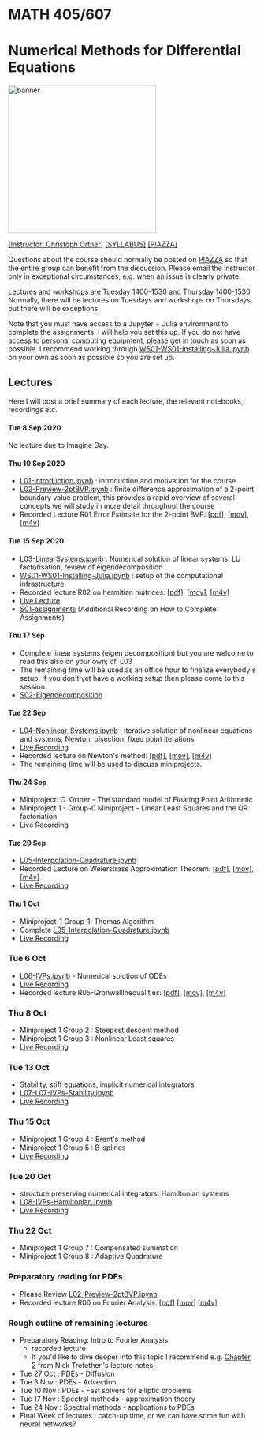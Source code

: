 
# MATH 405/607

# Numerical Methods for Differential Equations

<img src="scratch/Lshape.png" alt="banner" width="300"/>

[[Instructor: Christoph Ortner]](http://www.math.ubc.ca/~ortner/)   [[SYLLABUS]](syllabus/syllabus-M405.pdf) [[PIAZZA]](https://canvas.ubc.ca/courses/55324/external_tools/201?display=borderless)

Questions about the course should normally be posted on [PIAZZA](https://canvas.ubc.ca/courses/55324/external_tools/201?display=borderless) so that the entire group can benefit from the discussion. Please email the instructor only in exceptional circumstances, e.g. when an issue is clearly private.

Lectures and workshops are Tuesday 1400-1530 and Thursday 1400-1530. Normally, there will be lectures on Tuesdays and workshops on Thursdays, but there will be exceptions.

Note that you must have access to a Jupyter + Julia environment to complete the assignments. I will help you set this up. If you do not have access to personal computing equipment, please get in touch as soon as possible. I recommend working through  [WS01-WS01-Installing-Julia.ipynb](notes/WS01-Installing-Julia.ipynb) on your own as soon as possible so you are set up.


## Lectures

Here I will post a brief summary of each lecture, the relevant notebooks, recordings etc.


#### Tue 8 Sep 2020

No lecture due to Imagine Day.

#### Thu 10 Sep 2020

- [L01-Introduction.ipynb](notes/L01-Introduction.ipynb) : introduction and motivation for the course
- [L02-Preview-2ptBVP.ipynb](notes/L02-Preview-2ptBVP.ipynb) : finite difference approximation of a 2-point boundary value problem, this provides a rapid overview of several concepts we will study in more detail throughout the course
- Recorded Lecture R01 Error Estimate for the 2-point BVP: [[pdf]](https://www.dropbox.com/s/r3ggku6pei6jyv6/R01-ErrorAnalysis-2ptbvp.pdf?dl=0), [[mov]](https://www.dropbox.com/s/siu1avr9373zkmc/R01-ErrorAnalysis2ptbvp.mov?dl=0), [[m4v]](https://www.dropbox.com/s/wysjmuavxr5tsjx/R01-ErrorAnalysis2ptbvp.m4v?dl=0)



#### Tue 15 Sep 2020

 - [L03-LinearSystems.ipynb](notes/L03-LinearSystems.ipynb) : Numerical solution of linear systems, LU factorisation, review of eigendecomposition
 - [WS01-WS01-Installing-Julia.ipynb](notes/WS01-Installing-Julia.ipynb) : setup of the computational infrastructure
 - Recorded lecture R02 on hermitian matrices: [[pdf]](https://www.dropbox.com/s/vw8gl5ylh7cjlji/R02-HermitianMatrices.pdf?dl=0), [[mov]](https://www.dropbox.com/s/ejuw0uteq8g1oik/R02-HermitianMatrices.mov?dl=0), [[m4v]](https://www.dropbox.com/s/fo1tijjubetp8xb/R02-HermitianMatrices.m4v?dl=0)
 - [Live Lecture](https://www.dropbox.com/s/udkht0ad8hpikm3/LL-15Sep.mp4?dl=0) 
 - [S01-assignments](https://www.dropbox.com/s/7l0kabfmry4b3m4/S01-assignments.mp4?dl=0) (Additional Recording on How to Complete Assignments)

#### Thu 17 Sep
 - Complete linear systems (eigen decomposition) but you are welcome to read this also on your own; cf. L03
 - The remaining time will be used as an office hour to finalize everybody's setup. If you don't yet have a working setup then please come to this session.
 - [S02-Eigendecomposition](https://www.dropbox.com/s/n2k6vssyn8j0ht2/S02-Eigendecomposition.mp4?dl=0)

#### Tue 22 Sep
 - [L04-Nonlinear-Systems.ipynb](notes/L04-Nonlinear-Systems.ipynb) : Iterative solution of nonlinear equations and systems, Newton, bisection, fixed point iterations.
 - [Live Recording](https://www.dropbox.com/s/qjz0kl3r5pd5v2b/LL-22Sep.mp4?dl=0)
 - Recorded lecture on Newton's method: [[pdf]](https://www.dropbox.com/s/rprve1vekl3jnz0/R03-NewtonMethod.pdf?dl=0), [[mov]](https://www.dropbox.com/s/4ewsg8bemfa2kcp/R03-NewtonMethod.mov?dl=0), [[m4v]](https://www.dropbox.com/s/i8ss4onb06zhbn4/R03-NewtonMethod.m4v?dl=0)
 - The remaining time will be used to discuss miniprojects.

#### Thu 24 Sep
 - Miniproject: C. Ortner - The standard model of Floating Point Arithmetic
 - Miniproject 1 - Group-0 Miniproject - Linear Least Squares and the QR factoriation
 - [Live Recording](https://www.dropbox.com/s/hbcluky2im2np2g/LL-24Sep.mp4?dl=0)

#### Tue 29 Sep 
 - [L05-Interpolation-Quadrature.ipynb](notes/L05-Interpolation-Quadrature.ipynb)
 - Recorded Lecture on Weierstrass Approximation Theorem: [[pdf]](https://www.dropbox.com/s/7da4fxrywh2st6r/R04-WeierstrassApxThm.pdf?dl=0), [[mov]](https://www.dropbox.com/s/3q3g1tu6vxgsolu/R04-WeierstrassApxThm.mov?dl=0), [[m4v]](https://www.dropbox.com/s/oq3pohooiz8ko8c/R04-WeierstrassApxThm.m4v?dl=0)
 - [Live Recording](https://www.dropbox.com/s/j3ybkoqb4lx3pvk/LL-29Sep.mp4?dl=0)

#### Thu 1 Oct 
 - Miniproject-1 Group-1: Thomas Algorithm
 - Complete [L05-Interpolation-Quadrature.ipynb](notes/L05-Interpolation-Quadrature.ipynb)
 - [Live Recording](https://www.dropbox.com/s/gysgg2gjcokyfbd/LL-01Oct.mp4?dl=0)

### Tue 6 Oct 
 - [L06-IVPs.ipynb](notes/L06-IVPs.ipynb) - Numerical solution of ODEs 
 - [Live Recording](https://www.dropbox.com/s/l1bls0vf3u2hrxx/LL-06Oct.mp4?dl=0)
 - Recorded lecture R05-GronwallInequalities: [[pdf]](https://www.dropbox.com/s/bz4qria0ip7r4aw/R05-GronwallInequalities.pdf?dl=0), [[mov]](https://www.dropbox.com/s/hneh3ukds4y3sj2/R05-GronwallInequalities.mov?dl=0), [[m4v]](https://www.dropbox.com/s/totdq2rpikhco36/R05-GronwallInequalities.m4v?dl=0)

### Thu 8 Oct
 - Miniproject 1 Group 2 : Steepest descent method
 - Miniproject 1 Group 3 : Nonlinear Least squares 
 - [Live Recording](https://www.dropbox.com/s/km2i60203h22su2/LL-08Oct.mp4?dl=0)

### Tue 13 Oct 
 - Stability, stiff equations, implicit numerical integrators 
 - [L07-L07-IVPs-Stability.ipynb](notes/L07-IVPs-Stability.ipynb)
 - [Live Recording](https://www.dropbox.com/s/dfgll2cwe3878k0/LL-13Oct.mp4?dl=0)

### Thu 15 Oct
 - Miniproject 1 Group 4 : Brent's method
 - Miniproject 1 Group 5 : B-splines
 - [Live Recording](https://www.dropbox.com/s/em09jo0pos7ol9m/LL-15Oct.mp4?dl=0)

### Tue 20 Oct
 - structure preserving numerical integrators: Hamiltonian systems
 - [L08-IVPs-Hamiltonian.ipynb](notes/L08-IVPs-Hamiltonian.ipynb)
 - [Live Recording](https://www.dropbox.com/s/116c6pentcrb486/LL-20Oct.mp4?dl=0)

### Thu 22 Oct
 - Miniproject 1 Group 7 : Compensated summation
 - Miniproject 1 Group 8 : Adaptive Quadrature

### Preparatory reading for PDEs
 - Please Review [L02-Preview-2ptBVP.ipynb](notes/L02-Preview-2ptBVP.ipynb)
 - Recorded lecture R06 on Fourier Analysis: [[pdf]](https://www.dropbox.com/s/im8jqyyyx3lto20/R06-FourierAnalysis.pdf?dl=0) [[mov]](https://www.dropbox.com/s/c5cyj9q7tydfhcv/R06-FourierAnalysis.mov?dl=0) [[m4v]](https://www.dropbox.com/s/t0asyp2jxqgj8ph/R06-FourierAnalysis.m4v?dl=0)


### Rough outline of remaining lectures
* Preparatory Reading: Intro to Fourier Analysis
    - recorded lecture
    -  If you'd like to dive deeper into this topic I recommend e.g. [Chapter 2](https://people.maths.ox.ac.uk/trefethen/2all.pdf) from Nick Trefethen's lecture notes.
* Tue 27 Oct : PDEs - Diffusion
* Tue 3 Nov : PDEs - Advection
* Tue 10 Nov : PDEs - Fast solvers for elliptic problems
* Tue 17 Nov : Spectral methods - approximation theory
* Tue 24 Nov : Spectral methods - applications to PDEs
* Final Week of lectures : catch-up time, or we can have some fun with neural networks?
